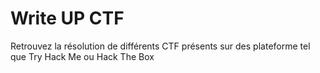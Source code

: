 # Write UP CTF

Retrouvez la résolution de différents CTF présents sur des plateforme tel que Try Hack Me ou Hack The Box
